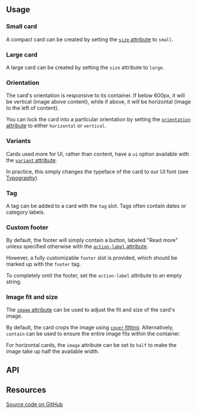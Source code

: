 <!--lede
  Cards display snippets of content, typically including the meta information of a linked page, such as an image, title, description, and link.
lede-->

<!--twig
{% embed "@tch/includes/example.twig" %}
{% block content %}
<tcds-card>
  <img slot="image" src="https://www.texaschildrensurgentcare.org/sites/urgentcare/files/2022-07/MyChart%20video%20visits.png" alt="">
  <a slot="title" href="#some-page">Card title</a>
  <p slot="description">
    Lorem ipsum dolor sit amet, consectetur adipiscing elit, sed do
    eiusmod tempor incididunt.
  </p>
</tcds-card>
{% endblock %}
{% block code %}
<tcds-card>
  <img slot="image" src="image.jpg" alt="">
  <a slot="title" href="#some-page">Card title</a>
  <p slot="description">
    Lorem ipsum dolor sit amet, consectetur adipiscing elit, sed do
    eiusmod tempor incididunt.
  </p>
</tcds-card>
{% endblock %}
{% endembed %}
twig-->

## Usage
### Small card
A compact card can be created by setting the [`size` attribute](#size-attribute) to `small`.

<!--twig
{% embed "@tch/includes/example.twig" with {
  line_highlight: "1",
} %}
{% block content %}
<tcds-card size="small">
  <img slot="image" src="https://www.texaschildrensurgentcare.org/sites/urgentcare/files/2022-07/MyChart%20video%20visits.png" alt="">
  <a slot="title" href="#some-page">Small card example</a>
  <p slot="description">
    Lorem ipsum dolor sit amet, consectetur adipiscing elit, sed do
    eiusmod tempor incididunt.
  </p>
</tcds-card>
{% endblock %}
{% block code %}
<tcds-card size="small">
  <img slot="image" src="image.jpg" alt="">
  <a slot="title" href="#some-page">Small card example</a>
  <p slot="description">
    Lorem ipsum dolor sit amet, consectetur adipiscing elit, sed do
    eiusmod tempor incididunt.
  </p>
</tcds-card>
{% endblock %}
{% endembed %}
twig-->

### Large card
A large card can be created by setting the `size` attribute to `large`.

<!--twig
{% embed "@tch/includes/example.twig" with {
  line_highlight: "1",
} %}
{% block content %}
<tcds-card size="large">
  <img slot="image" src="https://www.texaschildrensurgentcare.org/sites/urgentcare/files/2022-07/MyChart%20video%20visits.png" alt="">
  <a slot="title" href="#some-page">Large card example</a>
  <p slot="description">
    Lorem ipsum dolor sit amet, consectetur adipiscing elit, sed do
    eiusmod tempor incididunt.
  </p>
</tcds-card>
{% endblock %}
{% block code %}
<tcds-card size="large">
  <img slot="image" src="image.jpg" alt="">
  <a slot="title" href="#some-page">Large card example</a>
  <p slot="description">
    Lorem ipsum dolor sit amet, consectetur adipiscing elit, sed do
    eiusmod tempor incididunt.
  </p>
</tcds-card>
{% endblock %}
{% endembed %}
twig-->

### Orientation
The card's orientation is responsive to its container. If below 600px, it will be vertical (image above content), while if above, it will be horizontal (image to the left of content).

You can lock the card into a particular orientation by setting the [`orientation` attribute](#orientation-attribute) to either `horizontal` or `vertical`.

<!--twig
{% embed "@tch/includes/example.twig" with {
  line_highlight: "1",
} %}
{% block content %}
<tcds-card orientation="vertical">
  <img slot="image" src="https://www.texaschildrensurgentcare.org/sites/urgentcare/files/2022-07/MyChart%20video%20visits.png" alt="">
  <a slot="title" href="#some-page">Vertically locked card</a>
  <p slot="description">
    Lorem ipsum dolor sit amet, consectetur adipiscing elit, sed do
    eiusmod tempor incididunt.
  </p>
</tcds-card>
{% endblock %}
{% block code %}
<tcds-card orientation="vertical">
  <img slot="image" src="image.jpg" alt="">
  <a slot="title" href="#some-page">Vertically locked card</a>
  <p slot="description">
    Lorem ipsum dolor sit amet, consectetur adipiscing elit, sed do
    eiusmod tempor incididunt.
  </p>
</tcds-card>
{% endblock %}
{% endembed %}
twig-->

### Variants
Cards used more for UI, rather than content, have a `ui` option available with the [`variant` attribute](#variant-attribute).

<!--twig
{% embed "@tch/includes/example.twig" with {
  line_highlight: "1",
} %}
{% block content %}
<tcds-card variant="ui">
  <img slot="image" src="https://www.texaschildrensurgentcare.org/sites/urgentcare/files/2022-07/MyChart%20video%20visits.png" alt="">
  <a slot="title" href="#some-page">UI card title</a>
  <p slot="description">
    Lorem ipsum dolor sit amet, consectetur adipiscing elit, sed do
    eiusmod tempor incididunt.
  </p>
</tcds-card>
{% endblock %}
{% block code %}
<tcds-card variant="ui">
  <img slot="image" src="image.jpg" alt="">
  <a slot="title" href="#some-page">UI card title</a>
  <p slot="description">
    Lorem ipsum dolor sit amet, consectetur adipiscing elit, sed do
    eiusmod tempor incididunt.
  </p>
</tcds-card>
{% endblock %}
{% endembed %}
twig-->

In practice, this simply changes the typeface of the card to our UI font (see [Typography](/design/typography)).

### Tag
A tag can be added to a card with the `tag` slot. Tags often contain dates or category labels.

<!--twig
{% embed "@tch/includes/example.twig" with {
  line_highlight: "2",
} %}
{% block content %}
<tcds-card>
  <span slot="tag">Jan 1</span>
  <img slot="image" src="https://www.texaschildrensurgentcare.org/sites/urgentcare/files/2022-07/MyChart%20video%20visits.png" alt="">
  <a slot="title" href="#some-page">Card title</a>
  <p slot="description">
    Lorem ipsum dolor sit amet, consectetur adipiscing elit, sed do
    eiusmod tempor incididunt.
  </p>
</tcds-card>
{% endblock %}
{% block code %}
<tcds-card>
  <span slot="tag">Jan 1</span>
  <img slot="image" src="image.jpg" alt="">
  <a slot="title" href="#some-page">Card title</a>
  <p slot="description">
    Lorem ipsum dolor sit amet, consectetur adipiscing elit, sed do
    eiusmod tempor incididunt.
  </p>
</tcds-card>
{% endblock %}
{% endembed %}
twig-->

### Custom footer
By default, the footer will simply contain a button, labeled "Read more" unless specified otherwise with the [`action-label` attribute](#action-label-attribute).

However, a fully customizable `footer` slot is provided, which should be marked up with the `footer` tag.

<!--twig
{% embed "@tch/includes/example.twig" with {
  line_highlight: "8-11",
} %}
{% block content %}
<tcds-card>
  <img slot="image" src="https://www.texaschildrensurgentcare.org/sites/urgentcare/files/2022-07/MyChart%20video%20visits.png" alt="">
  <a slot="title" href="#some-page">Custom footer card</a>
  <p slot="description">
    Lorem ipsum dolor sit amet, consectetur adipiscing elit, sed do
    eiusmod tempor incididunt.
  </p>
  <footer slot="footer">
    <a href="#link-1">Link 1</a>
    <a href="#link-2">Link 2</a>
  </footer>
</tcds-card>
{% endblock %}
{% block code %}
<tcds-card>
  <img slot="image" src="image.jpg" alt="">
  <a slot="title" href="#some-page">Custom footer card</a>
  <p slot="description">
    Lorem ipsum dolor sit amet, consectetur adipiscing elit, sed do
    eiusmod tempor incididunt.
  </p>
  <footer slot="footer">
    <a href="#link-1">Link 1</a>
    <a href="#link-2">Link 2</a>
  </footer>
</tcds-card>
{% endblock %}
{% endembed %}
twig-->

To completely omit the footer, set the `action-label` attribute to an empty string.

<!--twig
{% embed "@tch/includes/example.twig" with {
  line_highlight: "1",
} %}
{% block content %}
<tcds-card action-label="">
  <img slot="image" src="https://www.texaschildrensurgentcare.org/sites/urgentcare/files/2022-07/MyChart%20video%20visits.png" alt="">
  <a slot="title" href="#some-page">No footer card</a>
  <p slot="description">
    Lorem ipsum dolor sit amet, consectetur adipiscing elit, sed do
    eiusmod tempor incididunt.
  </p>
</tcds-card>
{% endblock %}
{% block code %}
<tcds-card action-label="">
  <img slot="image" src="image.jpg" alt="">
  <a slot="title" href="#some-page">No footer card</a>
  <p slot="description">
    Lorem ipsum dolor sit amet, consectetur adipiscing elit, sed do
    eiusmod tempor incididunt.
  </p>
</tcds-card>
{% endblock %}
{% endembed %}
twig-->

### Image fit and size
The [`image` attribute](#image-attribute) can be used to adjust the fit and size of the card's image.

By default, the card crops the image using [`cover` fitting](https://developer.mozilla.org/en-US/docs/Web/CSS/object-fit). Alternatively, `contain` can be used to ensure the entire image fits within the container.

<!--twig
{% embed "@tch/includes/example.twig" with {
  line_highlight: "1",
} %}
{% block content %}
<tcds-card image="contain">
  <img slot="image" src="https://www.texaschildrensurgentcare.org/sites/urgentcare/files/2022-07/MyChart%20video%20visits.png" alt="">
  <a slot="title" href="#some-page">Contained image card</a>
  <p slot="description">
    Lorem ipsum dolor sit amet, consectetur adipiscing elit, sed do
    eiusmod tempor incididunt.
  </p>
</tcds-card>
{% endblock %}
{% block code %}
<tcds-card image="contain">
  <img slot="image" src="image.jpg" alt="">
  <a slot="title" href="#some-page">Contained image card</a>
  <p slot="description">
    Lorem ipsum dolor sit amet, consectetur adipiscing elit, sed do
    eiusmod tempor incididunt.
  </p>
</tcds-card>
{% endblock %}
{% endembed %}
twig-->

For horizontal cards, the `image` attribute can be set to `half` to make the image take up half the available width.

<!--twig
{% embed "@tch/includes/example.twig" with {
  line_highlight: "1",
} %}
{% block content %}
<tcds-card image="half">
  <img slot="image" src="https://www.texaschildrensurgentcare.org/sites/urgentcare/files/2022-07/MyChart%20video%20visits.png" alt="">
  <a slot="title" href="#some-page">Half-width image card</a>
  <p slot="description">
    Lorem ipsum dolor sit amet, consectetur adipiscing elit, sed do
    eiusmod tempor incididunt.
  </p>
</tcds-card>
{% endblock %}
{% block code %}
<tcds-card image="half">
  <img slot="image" src="image.jpg" alt="">
  <a slot="title" href="#some-page">Half-width image card</a>
  <p slot="description">
    Lorem ipsum dolor sit amet, consectetur adipiscing elit, sed do
    eiusmod tempor incididunt.
  </p>
</tcds-card>
{% endblock %}
{% endembed %}
twig-->

## API
<!--twig {{ include("@tch/includes/api.twig", {
  attributes: [
    {
      name: "size",
      type: ["prop", "string"],
      description: "One of <code>small</code> or <code>large</code>.",
      required: "no",
    },
    {
      name: "orientation",
      type: ["state", "string"],
      description: "One of <code>vertical</code> or <code>horizontal</code>.",
      required: "no",
    },
    {
      name: "action-label",
      type: ["prop", "string"],
      description: "The label of the footer link. Defaults to <code>Read more</code>.",
      required: "no",
    },
    {
      name: "variant",
      type: ["prop", "string"],
      description: "Optionally <code>ui</code>.",
      required: "no",
    },
    {
      name: "divider",
      type: ["state", "boolean"],
      description: "Adds an accentual red border between the image and content when in vertical orientation.",
      required: "no",
    },
    {
      name: "image",
      type: ["state", "string"],
      description: "One of <code>contain</code> or <code>half</code>.",
      required: "no",
    },
  ],
  slots: [
    {
      name: "tag",
      multiple: "no",
      description: "A label to add to an \"eyebrow\".",
      required: "no",
    },
    {
      name: "image",
      multiple: "no",
      description: "The card's image.",
      required: "no",
    },
    {
      name: "title",
      multiple: "no",
      description: "The card's title.",
      required: "no",
    },
    {
      name: "description",
      multiple: "no",
      description: "The card's description.",
      required: "no",
    },
    {
      name: "footer",
      multiple: "no",
      description: "A custom card footer.",
      required: "no",
    },
  ],
}) }} twig-->

## Resources
[Source code on GitHub](https://github.com/jacecotton/tcds/blob/main/components/card/)